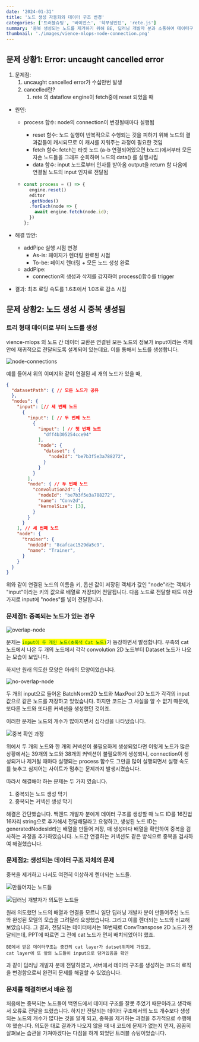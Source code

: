 ```yaml
---
date: '2024-01-31'
title: '노드 생성 자동화와 데이터 구조 변경'
categories: ['트러블슈팅', '바이언스', '학부생인턴', 'rete.js']
summary: '중복 생성되는 노드를 제거하기 위해 BE, 딥러닝 개발자 분과 소통하여 데이터구조 변경하여 해결한 경험'
thumbnail: './images/vience-mlops-node-connection.png'
---
```


## 문제 상황1: Error: uncaught cancelled error

1. 문제점:
   1. uncaught cancelled error가 수십만번 발생
   2. cancelled란?
      1. rete 의 dataflow engine이 fetch중에 reset 되었을 때

* 원인:
  * process 함수: node의 connection이 변경될때마다 실행됨
    * reset 함수: 노드 실행이 반복적으로 수행되는 것을 피하기 위해 노드의 결과값들이 캐시되므로 이 캐시를 지워주는 과정이 필요한 것임
    * fetch 함수: fetch는 타겟 노드 (a-b 연결되어있으면 b노드)에서부터 모든 자손 노드들을 그래프 순회하며 노드의 data() 를 실행시킴
    * data 함수: input 노드로부터 인자를 받아옴 output을 return 함 다음에 연결될 노드의 input 인자로 전달됨

  * ```jsx
    const process = () => {
      engine.reset()
      editor
      .getNodes()
      .forEach(node => {
        await engine.fetch(node.id);
      })
    };
    ```

* 해결 방안:&#x20;
  * addPipe 실행 시점 변경
    * As-is: 페이지가 렌더링 완료된 시점
    * To-be: 페이지 렌더링 + 모든 노드 생성 완료
  * addPipe:&#x20;
    * connection의 생성과 삭제를 감지하여 process()함수를 trigger
* 결과: 최초 로딩 속도를 1.6초에서 1.0초로 감소 시킴

## 문제 상황2: 노드 생성 시 중복 생성됨

### 트리 형태 데이터로 부터 노드를 생성

vience-mlops 의 노드 간 데이터 교환은 연결된 모든 노드의 정보가 input이라는 객체 안에 재귀적으로 전달되도록 설계되어 있는데요. 이를 통해서 노드를 생성합니다.

![node-connections](./images/vience-mlops-node-connection.png)

예를 들어서 위의 이미지와 같이 연결된 세 개의 노드가 있을 때,

```json
{
  "datasetPath": { // 모든 노드가 공유
  },
  "nodes": {
    "input": [// 세 번째 노드
      {
        "input": [ // 두 번째 노드
          { 
            "input": [ // 첫 번째 노드
              "dff4b305254cce94"
            ],
            "node": {
              "dataset": {
                "nodeId": "be7b3f5e3a788272",
              }
            }
          }
        ],
        "node": { // 두 번째 노드
          "convolution2d": {
            "nodeId": "be7b3f5e3a788272",
            "name": "Conv2d",
            "kernelSize": [3],
          }
        }
      }
    ], // 세 번째 노드
    "node": {
      "trainer": {
        "nodeId": "8cafcac1529da5c9",
        "name": "Trainer",
      }
    }
  }
}
```

위와 같이 연결된 노드의 이름을 키, 옵션 값이 저장된 객체가 값인 "node"라는 객체가 "input"이라는 키의 값으로 배열로 저장되어 전달됩니다. 다음 노드로 전달할 때도 마찬가지로 input에 "nodes"를 넣어 전달합니다.

### 문제점1: 중복되는 노드가 있는 경우

![overlap-node](./images/mlops-node-overlap.png)

문제는 <mark style="color:green;">`input이 두 개인 노드(초록색 Cat 노드)`</mark>가 등장하면서 발생합니다. 우측의 cat 노드에서 나온 두 개의 노드에서 각각 convolution 2D 노드부터 Dataset 노드가 나오는 모습이 보입니다.&#x20;

하지만 원래 의도한 모양은 아래의 모양이었습니다.

![no-overlap-node](./images/vience-mlops-node-overlap.png)

두 개의 input으로 들어온 BatchNorm2D 노드와 MaxPool 2D 노드가 각각의 input 값으로 같은 노드를 저장하고 있었습니다. 하지만 코드는 그 사실을 알 수 없기 때문에, 또다른 노드와 또다른 커넥션을 생성했던 것이죠.

이러한 문제는 노드의 개수가 많아지면서 심각성을 나타냈습니다.

![중복 확인 과정](./images/mlops-node-check.png)

위에서 두 개의 노드와 한 개의 커넥션이 불필요하게 생성되었다면 이렇게 노드가 많은 상황에서는 39개의 노드와 38개의 커넥션이 불필요하게 생성되니, connection이 생성되거나 제거될 때마다 실행되는 process 함수도 그만큼 많이 실행되면서 실행 속도를 늦추고 심지어는 사이트가 멈추는 문제까지 발생시켰습니다.

따라서 해결해야 하는 문제는 두 가지 였습니다.

1. 중복되는 노드 생성 막기
2. 중복되는 커넥션 생성 막기

해결은 간단했습니다. 백엔드 개발자 분에게 데이터 구조를 생성할 때 노드 ID를 16진법 16자리 string으로 추가해서 전달해달라고 요청하고, 생성된 노드 ID는 generatedNodesId라는 배열을 만들어 저장, 매 생성마다 배열을 확인하여 중복을 검사하는 과정을 추가하였습니다. 노드간 연결하는 커넥션도 같은 방식으로 중복을 검사하여 해결했습니다.

### 문제점2: 생성되는 데이터 구조 자체의 문제

중복을 제거하고 나서도 여전히 이상하게 렌더되는 노드들.

![만들어지는 노드들](./images/model_from_back.png)

![딥러닝 개발자가 의도한 노드들](./images/createByDatastructure_014.png)

원래 의도했던 노드의 배열과 연결을 모르니 일단 딥러닝 개발자 분이 만들어주신 노드와 완성된 모델의 모습을 그려달라 요청했습니다. 그리고 이를 렌더되는 노드와 비교해보았습니다. 그 결과, 전달되는 데이터에서는 18번째로 ConvTranspose 2D 노드가 전달되는데, PPT에 따르면 그 전에 cat 노드가 먼저 배치되었어야 했죠.

```
BE에서 받은 데이터구조는 중간의 cat layer가 datset위치에 가있고, 
cat layer에 또 앞의 노드들이 input으로 담겨있음을 확인
```

과 같이 딥러닝 개발자 분께 전달하였고, 서버에서 데이터 구조를 생성하는 코드의 로직을 변경함으로써 완전히 문제를 해결할 수 있었습니다.

### 문제를 해결하면서 배운 점

처음에는 중복되는 노드들이 백엔드에서 데이터 구조를 잘못 주었기 때문이라고 생각해서 오류로 전달을 드렸습니다. 하지만 전달되는 데이터 구조에서의 노드 개수보다 생성되는 노드의 개수가 많다는 것을 알게 되고, 중복을 제거하는 과정을 추가적으로 수행해야 했습니다. 의도한 대로 결과가 나오지 않을 때 내 코드에 문제가 없는지 먼저, 꼼꼼히 살펴보는 습관을 가져야겠다는 다짐을 하게 되었던 트러블 슈팅이었습니다.
